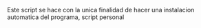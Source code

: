 Este script se hace con la unica finalidad de hacer una instalacion automatica del programa, script personal

